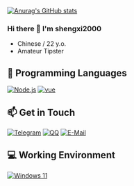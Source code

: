 <!--
**shengxi2000/shengxi2000** is a ✨ _special_ ✨ repository because its `README.md` (this file) appears on your GitHub profile.

Here are some ideas to get you started:

- 🔭 I’m currently working on ...
- 🌱 I’m currently learning ...
- 👯 I’m looking to collaborate on ...
- 🤔 I’m looking for help with ...
- 💬 Ask me about ...
- 📫 How to reach me: ...
- 😄 Pronouns: ...
- ⚡ Fun fact: ...
  -->

[![Anurag's GitHub stats](https://github-readme-stats.vercel.app/api?username=shengxi2000)](https://github.com/anuraghazra/github-readme-stats)

### Hi there 👋 I'm shengxi2000

<!-- <img align="right" src="https://github-readme-stats.vercel.app/api/top-langs?username=shengxi2000&hide_border=true&title_color=000&layout=compact"> -->

 - Chinese / 22 y.o.
 - Amateur Tipster

## 🌱 Programming Languages
[![Node.js](https://img.shields.io/badge/-Node.js-339933?style=flat-square&logo=Node.js&logoColor=fff)](https://nodejs.org/)
[![vue](https://img.shields.io/badge/-vue-00ADD8?style=flat-square&logo=VUE&logoColor=#3FB27F)](https://go.dev/)

## 📫 Get in Touch

[![Telegram](https://img.shields.io/badge/shengxi2000-3db6f1?style=flat-square&logo=Telegram&logoColor=2ca5e0)](https://t.me/shengxi2000)
[![QQ](https://img.shields.io/badge/2766274062-4ab7f5?style=flat-square&logo=tencentqq)](http://wpa.qq.com/msgrd?v=3&uin=2962952929&site=qq&menu=yes)
[![E-Mail](https://img.shields.io/badge/-shengxi_2000@outlook.com-168de2?style=flat-square&logo=gmail&logoColor=white&labelColor=168de2)](mailto:shengxi_2000@outlook.com)

## 💻 Working Environment

[![Windows 11](https://img.shields.io/badge/Windows%2011-00adef?style=flat-square&logo=windows&logoColor=ffffff)](https://learn.microsoft.com/en-us/windows/whats-new/windows-11-overview)

